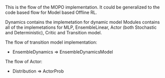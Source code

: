 This is the flow of the MOPO implementation. It could be generalized to the code based flow for Model based Offline RL.

Dynamics contains the implemetation for dynamic model
Modules contains all of the implemetations for MLP, EnsembleLinear, Actor (both Stochastic and Deterministic), Critic and Transition model. 

The flow of transition model implementation: 
- EnsembleDynamics => EnsembleDynamicsModel

The flow of Actor:
- Distribution => ActorProb